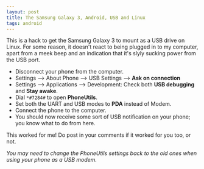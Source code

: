 ```yaml
--- 
layout: post
title: The Samsung Galaxy 3, Android, USB and Linux
tags: android
---
```


This is a hack to get the Samsung Galaxy 3 to mount as a USB drive on Linux. For some reason,
it doesn't react to being plugged in to my computer, apart from a meek beep and an indication
that it's slyly sucking power from the USB port.

   * Disconnect your phone from the computer.
   * Settings --> About Phone --> USB Settings --> **Ask on connection**
   * Settings --> Applications --> Development: Check both **USB debugging** and
     **Stay awake**.
   * Dial `*#7284#` to open **PhoneUtils**.
   * Set both the UART and USB modes to **PDA** instead of Modem.
   * Connect the phone to the computer.
   * You should now receive some sort of USB notification on your phone;
     you know what to do from here.

This worked for me! Do post in your comments if it worked for you too, or not.

*You may need to change the PhoneUtils settings back to the old ones when using your phone as
a USB modem.*
